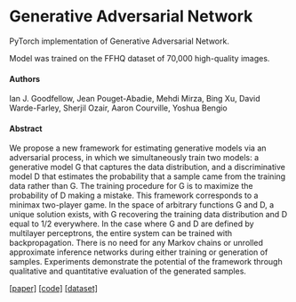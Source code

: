 # Generative Adversarial Network
PyTorch implementation of Generative Adversarial Network.

Model was trained on the FFHQ dataset of 70,000 high-quality images.

#### Authors
Ian J. Goodfellow, Jean Pouget-Abadie, Mehdi Mirza, Bing Xu, David Warde-Farley, Sherjil Ozair, Aaron Courville, Yoshua Bengio

#### Abstract

We propose a new framework for estimating generative models via an adversarial process, in which we simultaneously train two models: a generative model G that captures the data distribution, and a discriminative model D that estimates the probability that a sample came from the training data rather than G. The training procedure for G is to maximize the probability of D making a mistake. This framework corresponds to a minimax two-player game. In the space of arbitrary functions G and D, a unique solution exists, with G recovering the training data distribution and D equal to 1/2 everywhere. In the case where G and D are defined by multilayer perceptrons, the entire system can be trained with backpropagation. There is no need for any Markov chains or unrolled approximate inference networks during either training or generation of samples. Experiments demonstrate the potential of the framework through qualitative and quantitative evaluation of the generated samples.

[[paper]](https://arxiv.org/abs/1406.2661) [[code]](https://github.com/IlliaOl/GAN/blob/main/Face_GAN.ipynb) [[dataset]](https://github.com/NVlabs/ffhq-dataset)


